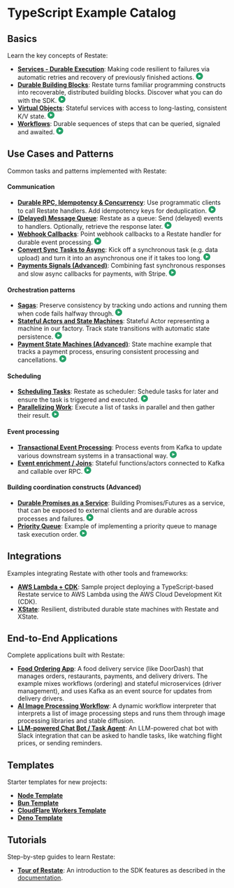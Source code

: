 # TypeScript Example Catalog

## Basics

Learn the key concepts of Restate:

- **[Services - Durable Execution](basics)**: Making code resilient to failures via automatic retries and recovery of previously finished actions. [<img src="https://raw.githubusercontent.com/restatedev/img/refs/heads/main/play-button.svg" width="16" height="16">](basics/src/0_durable_execution.ts)
- **[Durable Building Blocks](basics)**: Restate turns familiar programming constructs into recoverable, distributed building blocks. Discover what you can do with the SDK. [<img src="https://raw.githubusercontent.com/restatedev/img/refs/heads/main/play-button.svg" width="16" height="16">](basics/src/1_building_blocks.ts)
- **[Virtual Objects](basics)**: Stateful services with access to long-lasting, consistent K/V state. [<img src="https://raw.githubusercontent.com/restatedev/img/refs/heads/main/play-button.svg" width="16" height="16">](basics/src/2_virtual_objects.ts)
- **[Workflows](basics)**: Durable sequences of steps that can be queried, signaled and awaited. [<img src="https://raw.githubusercontent.com/restatedev/img/refs/heads/main/play-button.svg" width="16" height="16">](basics/src/3_workflows.ts)

## Use Cases and Patterns

Common tasks and patterns implemented with Restate:

#### Communication
- **[Durable RPC, Idempotency & Concurrency](patterns-use-cases/README.md#durable-rpc-idempotency-and-concurrency)**: Use programmatic clients to call Restate handlers. Add idempotency keys for deduplication. [<img src="https://raw.githubusercontent.com/restatedev/img/refs/heads/main/play-button.svg" width="16" height="16">](patterns-use-cases/src/durablerpc/express_app.ts)
- **[(Delayed) Message Queue](patterns-use-cases/README.md#delayed-message-queue)**: Restate as a queue: Send (delayed) events to handlers. Optionally, retrieve the response later. [<img src="https://raw.githubusercontent.com/restatedev/img/refs/heads/main/play-button.svg" width="16" height="16">](patterns-use-cases/src/queue/task_submitter.ts)
- **[Webhook Callbacks](patterns-use-cases/README.md#webhook-callbacks)**: Point webhook callbacks to a Restate handler for durable event processing. [<img src="https://raw.githubusercontent.com/restatedev/img/refs/heads/main/play-button.svg" width="16" height="16">](patterns-use-cases/src/webhookcallbacks/webhook_callback_router.ts)
- **[Convert Sync Tasks to Async](patterns-use-cases/README.md#convert-sync-tasks-to-async)**: Kick off a synchronous task (e.g. data upload) and turn it into an asynchronous one if it takes too long. [<img src="https://raw.githubusercontent.com/restatedev/img/refs/heads/main/play-button.svg" width="16" height="16">](patterns-use-cases/src/syncasync/client.ts)
- **[Payments Signals (Advanced)](patterns-use-cases/README.md#payment-signals)**: Combining fast synchronous responses and slow async callbacks for payments, with Stripe. [<img src="https://raw.githubusercontent.com/restatedev/img/refs/heads/main/play-button.svg" width="16" height="16">](patterns-use-cases/src/signalspayments/payment_service.ts)

#### Orchestration patterns
- **[Sagas](patterns-use-cases/README.md#sagas)**: Preserve consistency by tracking undo actions and running them when code fails halfway through. [<img src="https://raw.githubusercontent.com/restatedev/img/refs/heads/main/play-button.svg" width="16" height="16">](patterns-use-cases/src/sagas/booking_workflow.ts)
- **[Stateful Actors and State Machines](patterns-use-cases/README.md#stateful-actors-and-state-machines)**: Stateful Actor representing a machine in our factory. Track state transitions with automatic state persistence. [<img src="https://raw.githubusercontent.com/restatedev/img/refs/heads/main/play-button.svg" width="16" height="16">](patterns-use-cases/src/statefulactors/machine_operator.ts)
- **[Payment State Machines (Advanced)](patterns-use-cases/README.md#payment-state-machines)**: State machine example that tracks a payment process, ensuring consistent processing and cancellations. [<img src="https://raw.githubusercontent.com/restatedev/img/refs/heads/main/play-button.svg" width="16" height="16">](patterns-use-cases/src/statemachinepayments/payment_service.ts)

#### Scheduling
- **[Scheduling Tasks](patterns-use-cases/README.md#scheduling-tasks)**: Restate as scheduler: Schedule tasks for later and ensure the task is triggered and executed. [<img src="https://raw.githubusercontent.com/restatedev/img/refs/heads/main/play-button.svg" width="16" height="16">](patterns-use-cases/src/schedulingtasks/payment_reminders.ts)
- **[Parallelizing Work](patterns-use-cases/README.md#parallelizing-work)**: Execute a list of tasks in parallel and then gather their result. [<img src="https://raw.githubusercontent.com/restatedev/img/refs/heads/main/play-button.svg" width="16" height="16">](patterns-use-cases/src/parallelizework/fan_out_worker.ts)

#### Event processing
- **[Transactional Event Processing](patterns-use-cases/README.md#transactional-event-processing)**: Process events from Kafka to update various downstream systems in a transactional way. [<img src="https://raw.githubusercontent.com/restatedev/img/refs/heads/main/play-button.svg" width="16" height="16">](patterns-use-cases/src/eventtransactions/user_feed.ts)
- **[Event enrichment / Joins](patterns-use-cases/README.md#event-enrichment--joins)**: Stateful functions/actors connected to Kafka and callable over RPC. [<img src="https://raw.githubusercontent.com/restatedev/img/refs/heads/main/play-button.svg" width="16" height="16">](patterns-use-cases/src/eventenrichment/package_tracker.ts)

#### Building coordination constructs (Advanced)
- **[Durable Promises as a Service](patterns-use-cases/README.md#durable-promises-as-a-service)**: Building Promises/Futures as a service, that can be exposed to external clients and are durable across processes and failures. [<img src="https://raw.githubusercontent.com/restatedev/img/refs/heads/main/play-button.svg" width="16" height="16">](patterns-use-cases/src/promiseasaservice)
- **[Priority Queue](patterns-use-cases/README.md#priority-queue)**: Example of implementing a priority queue to manage task execution order. [<img src="https://raw.githubusercontent.com/restatedev/img/refs/heads/main/play-button.svg" width="16" height="16">](patterns-use-cases/src/priorityqueue)

## Integrations

Examples integrating Restate with other tools and frameworks:

- **[AWS Lambda + CDK](integrations/deployment-lambda-cdk)**: Sample project deploying a TypeScript-based Restate service to AWS Lambda using the AWS Cloud Development Kit (CDK).
- **[XState](integrations/xstate)**: Resilient, distributed durable state machines with Restate and XState.


## End-to-End Applications

Complete applications built with Restate:

- **[Food Ordering App](end-to-end-applications/food-ordering)**: A food delivery service (like DoorDash) that manages orders, restaurants, payments, and delivery drivers. The example mixes workflows (ordering) and stateful microservices (driver management), and uses Kafka as an event source for updates from delivery drivers.
- **[AI Image Processing Workflow](end-to-end-applications/ai-image-workflows)**: A dynamic workflow interpreter that interprets a list of image processing steps and runs them through image processing libraries and stable diffusion.
- **[LLM-powered Chat Bot / Task Agent](end-to-end-applications/chat-bot)**: An LLM-powered chat bot with Slack integration that can be asked to handle tasks, like watching flight prices, or sending reminders.


## Templates

Starter templates for new projects:

- **[Node Template](templates/node)**
- **[Bun Template](templates/bun)** 
- **[CloudFlare Workers Template](templates/cloudflare-worker)**
- **[Deno Template](templates/deno)**

## Tutorials

Step-by-step guides to learn Restate:

- **[Tour of Restate](tutorials/tour-of-restate-typescript)**: An introduction to the SDK features as described in the [documentation](https://docs.restate.dev/get_started/tour).



